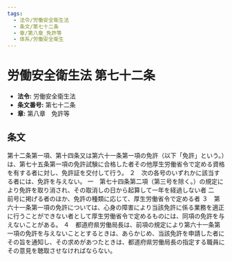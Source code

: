 ```yaml
---
tags:
  - 法令/労働安全衛生法
  - 条文/第七十二条
  - 章/第八章_免許等
  - 体系/労働安全衛生
---
```

# 労働安全衛生法 第七十二条

- **法令:** 労働安全衛生法
- **条文番号:** 第七十二条
- **章:** 第八章　免許等

## 条文
第十二条第一項、第十四条又は第六十一条第一項の免許（以下「免許」という。）は、第七十五条第一項の免許試験に合格した者その他厚生労働省令で定める資格を有する者に対し、免許証を交付して行う。
２　次の各号のいずれかに該当する者には、免許を与えない。
一　第七十四条第二項（第三号を除く。）の規定により免許を取り消され、その取消しの日から起算して一年を経過しない者
二　前号に掲げる者のほか、免許の種類に応じて、厚生労働省令で定める者
３　第六十一条第一項の免許については、心身の障害により当該免許に係る業務を適正に行うことができない者として厚生労働省令で定めるものには、同項の免許を与えないことがある。
４　都道府県労働局長は、前項の規定により第六十一条第一項の免許を与えないこととするときは、あらかじめ、当該免許を申請した者にその旨を通知し、その求めがあつたときは、都道府県労働局長の指定する職員にその意見を聴取させなければならない。

